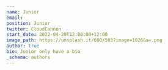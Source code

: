 ```yaml
---
name: Junior
email:
position: Junior
twitter: CloudCannon
start_date: 2022-04-20T12:00:00+12:00
image_path: https://unsplash.it/600/503?image=1026&a=.png
author: true
bio: Junior only have a bio
_schema: authors
---
```


